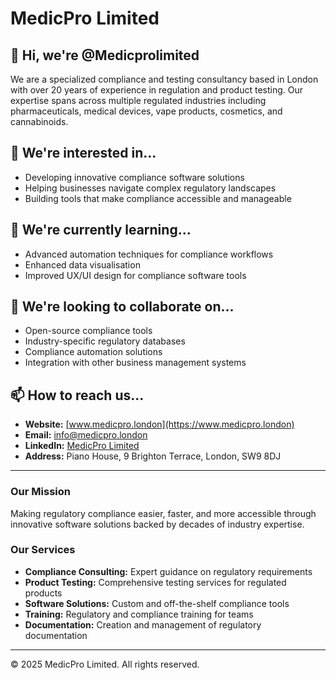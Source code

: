 # MedicPro Limited

## 👋 Hi, we're @Medicprolimited

We are a specialized compliance and testing consultancy based in London with over 20 years of experience in regulation and product testing. Our expertise spans across multiple regulated industries including pharmaceuticals, medical devices, vape products, cosmetics, and cannabinoids.

## 👀 We're interested in...

- Developing innovative compliance software solutions
- Helping businesses navigate complex regulatory landscapes
- Building tools that make compliance accessible and manageable

## 🌱 We're currently learning...

- Advanced automation techniques for compliance workflows
- Enhanced data visualisation
- Improved UX/UI design for compliance software tools

## 💞️ We're looking to collaborate on...

- Open-source compliance tools
- Industry-specific regulatory databases
- Compliance automation solutions
- Integration with other business management systems

## 📫 How to reach us...

- **Website:** [www.medicpro.london](https://www.medicpro.london)
- **Email:** info@medicpro.london
- **LinkedIn:** [MedicPro Limited]([https://www.linkedin.com/company/medicprolimited])
- **Address:** Piano House, 9 Brighton Terrace, London, SW9 8DJ

---

### Our Mission

Making regulatory compliance easier, faster, and more accessible through innovative software solutions backed by decades of industry expertise.

### Our Services

- **Compliance Consulting:** Expert guidance on regulatory requirements
- **Product Testing:** Comprehensive testing services for regulated products
- **Software Solutions:** Custom and off-the-shelf compliance tools
- **Training:** Regulatory and compliance training for teams
- **Documentation:** Creation and management of regulatory documentation

---

© 2025 MedicPro Limited. All rights reserved.
